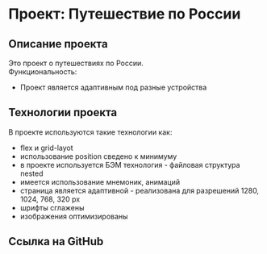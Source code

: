 # Проект: Путешествие по России

## Описание проекта
Это проект о путешествиях по России.  
Функциональность:
* Проект является адаптивным под разные устройства
## Технологии проекта
В проекте используются такие технологии как:
* flex и grid-layot
* использование position сведено к минимуму
* в проекте используется БЭМ технология - файловая структура nested
* имеется использование мнемоник, анимаций
* страница является адаптивной - реализована для разрешений 1280, 1024, 768, 320 px
* шрифты сглажены
* изображения оптимизированы
## Ссылка на GitHub
